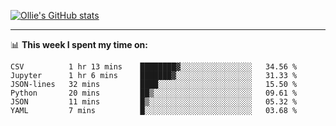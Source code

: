 <!--
**icedpanda/icedpanda** is a ✨ _special_ ✨ repository because its `README.md` (this file) appears on your GitHub profile.

Here are some ideas to get you started:

- 🔭 I’m currently working on ...
- 🌱 I’m currently learning ...
- 👯 I’m looking to collaborate on ...
- 🤔 I’m looking for help with ...
- 💬 Ask me about ...
- 📫 How to reach me: ...
- 😄 Pronouns: ...
- ⚡ Fun fact: ...
-->
[![Ollie's GitHub stats](https://github-readme-stats-icedpanda.vercel.app/api?username=icedpanda&count_private=true&show_icons=true)](https://github.com/icedpanda)

---
📊 **This week I spent my time on:**
<!--START_SECTION:waka-->

```text
CSV          1 hr 13 mins    ████████▓░░░░░░░░░░░░░░░░   34.56 %
Jupyter      1 hr 6 mins     ███████▓░░░░░░░░░░░░░░░░░   31.33 %
JSON-lines   32 mins         ████░░░░░░░░░░░░░░░░░░░░░   15.50 %
Python       20 mins         ██▒░░░░░░░░░░░░░░░░░░░░░░   09.61 %
JSON         11 mins         █▒░░░░░░░░░░░░░░░░░░░░░░░   05.32 %
YAML         7 mins          █░░░░░░░░░░░░░░░░░░░░░░░░   03.68 %
```

<!--END_SECTION:waka-->
